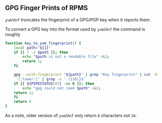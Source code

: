 GPG Finger Prints of RPMS
---

`yum`/`dnf` truncates the fingerprint of a GPG/PGP key
when it reports them. 

To convert a GPG key into the format used by `yum`/`dnf`
the command is roughly

```bash
function key_to_yum_fingerprint() {
    local path="${1}"
    if [[ ! -r $path ]]; then
        echo "$path is not a readable file" >&2;
        return 1;
    fi

    gpg --with-fingerprint "${path}" | grep "Key fingerprint" | cut -d "=" -f 2 | tr -d ' ' | tr '[:upper:]'
     '[:lower:]' | grep -o '.\{16\}$'
    if [[ ${PIPESTATUS[0]} -ne 0 ]]; then
        echo "gpg could not read $path" >&2;
	return 1;
    fi
    return 0
}
```

As a note, older version of `yum`/`dnf` only return `8` characters not `16`.
